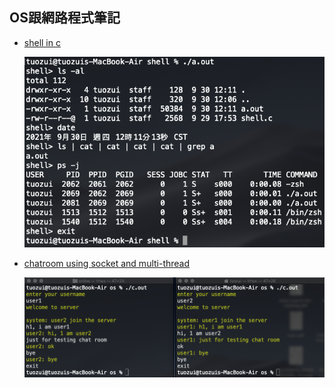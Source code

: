 OS跟網路程式筆記
---

- [shell in c](shell)

  ![](img/shell_1.png)
- [chatroom using socket and multi-thread](chatroom)

  ![](img/chatroom_1.png)
